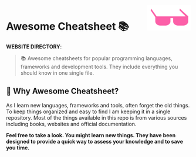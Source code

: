 <img src="https://raw.githubusercontent.com/ohidurbappy/awesome-cheatsheet/master/awesome.svg?sanitize=true" alt="awesome" width="120" align="right" >

# Awesome Cheatsheet 📚





**WEBSITE DIRECTORY**:

> 📚 Awesome cheatsheets for popular programming languages, frameworks and  development tools. They include everything you should know in one single file.



## 🤔 Why Awesome Cheatsheet?

As I learn new languages, frameworks and tools, often forget the old things. To keep things organized and easy to find I am keeping it in a single repository. Most of the things available in this repo is from various sources including books, websites and official documentation.



**Feel free to take a look. You might learn new things. They have been  designed to provide a quick way to assess your knowledge and to save you time.** 



